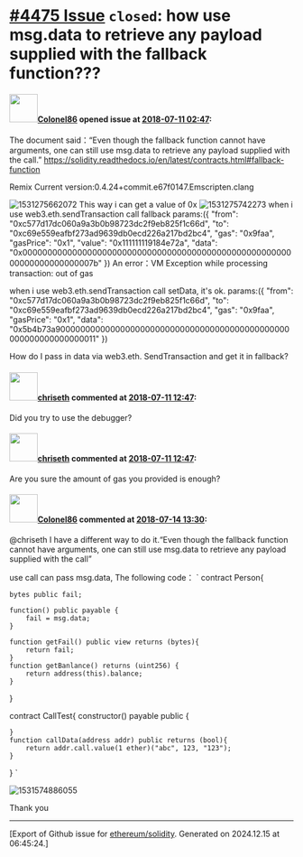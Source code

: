 # [\#4475 Issue](https://github.com/ethereum/solidity/issues/4475) `closed`: how use msg.data to retrieve any payload supplied with the fallback function???

#### <img src="https://avatars.githubusercontent.com/u/11241911?v=4" width="50">[Colonel86](https://github.com/Colonel86) opened issue at [2018-07-11 02:47](https://github.com/ethereum/solidity/issues/4475):





The document said：“Even though the fallback function cannot have arguments, one can still use msg.data to retrieve any payload supplied with the call.”
https://solidity.readthedocs.io/en/latest/contracts.html#fallback-function

Remix 
Current version:0.4.24+commit.e67f0147.Emscripten.clang

![1531275662072](https://user-images.githubusercontent.com/11241911/42548237-c6e9f18c-84f8-11e8-8c77-edcb2931ce7b.jpg)
This way i can get a value of 0x
![1531275742273](https://user-images.githubusercontent.com/11241911/42548427-8930912e-84f9-11e8-93e2-8450f00a4127.jpg)
when i use web3.eth.sendTransaction call fallback
params:({
  "from": "0xc577d17dc060a9a3b0b98723dc2f9eb825f1c66d",
  "to": "0xc69e559eafbf273ad9639db0ecd226a217bd2bc4",
  "gas": "0x9faa",
  "gasPrice": "0x1",
  "value": "0x111111119184e72a",
  "data": "0x00000000000000000000000000000000000000000000000000000000000000000000007b"
})
An error：VM Exception while processing transaction: out of gas

when i use web3.eth.sendTransaction call setData, it's ok.
params:({
  "from": "0xc577d17dc060a9a3b0b98723dc2f9eb825f1c66d",
  "to": "0xc69e559eafbf273ad9639db0ecd226a217bd2bc4",
  "gas": "0x9faa",
  "gasPrice": "0x1",
  "data": "0x5b4b73a90000000000000000000000000000000000000000000000000000000000000011"
})

How do I pass in data via web3.eth. SendTransaction and get it in fallback?

#### <img src="https://avatars.githubusercontent.com/u/9073706?v=4" width="50">[chriseth](https://github.com/chriseth) commented at [2018-07-11 12:47](https://github.com/ethereum/solidity/issues/4475#issuecomment-404156272):

Did you try to use the debugger?

#### <img src="https://avatars.githubusercontent.com/u/9073706?v=4" width="50">[chriseth](https://github.com/chriseth) commented at [2018-07-11 12:47](https://github.com/ethereum/solidity/issues/4475#issuecomment-404156577):

Are you sure the amount of gas you provided is enough?

#### <img src="https://avatars.githubusercontent.com/u/11241911?v=4" width="50">[Colonel86](https://github.com/Colonel86) commented at [2018-07-14 13:30](https://github.com/ethereum/solidity/issues/4475#issuecomment-405023900):

@chriseth I have a different way to do it.“Even though the fallback function cannot have arguments, one can still use msg.data to retrieve any payload supplied with the call”

use call can pass msg.data, The following code：
`
contract Person{
    
    bytes public fail;
    
    function() public payable {
        fail = msg.data;
    }
    
    function getFail() public view returns (bytes){
        return fail;
    }
    function getBanlance() returns (uint256) {
        return address(this).balance;
    }
}


contract CallTest{
    constructor() payable public {
        
    }
    function callData(address addr) public returns (bool){
        return addr.call.value(1 ether)("abc", 123, "123");
    }
}
`

![1531574886055](https://user-images.githubusercontent.com/11241911/42724866-e5036dea-87ac-11e8-93ff-c72aeb6b59ea.jpg)

Thank you


-------------------------------------------------------------------------------



[Export of Github issue for [ethereum/solidity](https://github.com/ethereum/solidity). Generated on 2024.12.15 at 06:45:24.]
